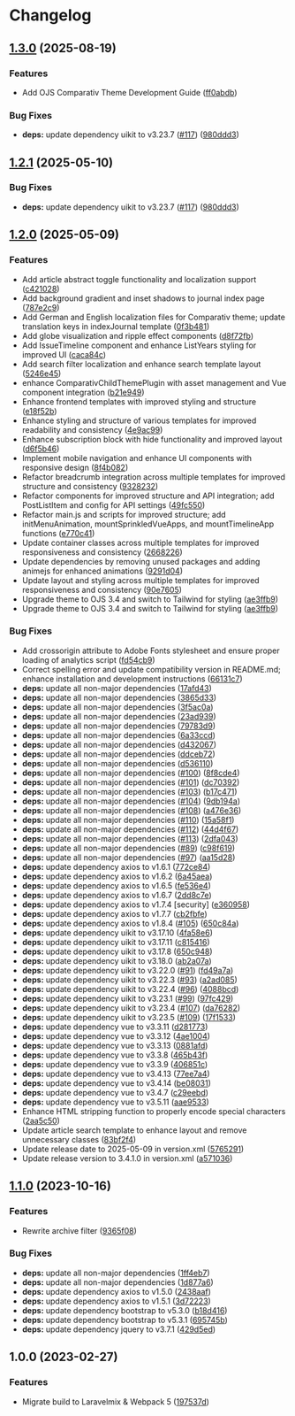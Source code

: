 # Changelog

## [1.3.0](https://github.com/ReCentGlobe/ojs_comparativ/compare/v1.2.0...v1.3.0) (2025-08-19)


### Features

* Add OJS Comparativ Theme Development Guide ([ff0abdb](https://github.com/ReCentGlobe/ojs_comparativ/commit/ff0abdb6f54e1462a4c310e98812da80ce062edc))


### Bug Fixes

* **deps:** update dependency uikit to v3.23.7 ([#117](https://github.com/ReCentGlobe/ojs_comparativ/issues/117)) ([980ddd3](https://github.com/ReCentGlobe/ojs_comparativ/commit/980ddd31155ebd9c3cbf4c1af7c425264599184f))

## [1.2.1](https://github.com/ReCentGlobe/ojs_comparativ/compare/v1.2.0...v1.2.1) (2025-05-10)


### Bug Fixes

* **deps:** update dependency uikit to v3.23.7 ([#117](https://github.com/ReCentGlobe/ojs_comparativ/issues/117)) ([980ddd3](https://github.com/ReCentGlobe/ojs_comparativ/commit/980ddd31155ebd9c3cbf4c1af7c425264599184f))

## [1.2.0](https://github.com/ReCentGlobe/ojs_comparativ/compare/v1.1.0...v1.2.0) (2025-05-09)


### Features

* Add article abstract toggle functionality and localization support ([c421028](https://github.com/ReCentGlobe/ojs_comparativ/commit/c421028aa7165f9e3a781a6b2d82a4eb515a36cb))
* Add background gradient and inset shadows to journal index page ([787e2c9](https://github.com/ReCentGlobe/ojs_comparativ/commit/787e2c932222d84f5c5f23fae0bdfd830116ac26))
* Add German and English localization files for Comparativ theme; update translation keys in indexJournal template ([0f3b481](https://github.com/ReCentGlobe/ojs_comparativ/commit/0f3b48188f2139dab7f7be6f2d2263b1845a02c3))
* Add globe visualization and ripple effect components ([d8f72fb](https://github.com/ReCentGlobe/ojs_comparativ/commit/d8f72fb89cbc68b19ef41eee1cf93d9cdb1fe07f))
* Add IssueTimeline component and enhance ListYears styling for improved UI ([caca84c](https://github.com/ReCentGlobe/ojs_comparativ/commit/caca84c3d11bbe191db77cd9062f17482959a9ad))
* Add search filter localization and enhance search template layout ([5246e45](https://github.com/ReCentGlobe/ojs_comparativ/commit/5246e4510b8dbd64f2e2037eb80c56d2d95c5867))
* enhance ComparativChildThemePlugin with asset management and Vue component integration ([b21e949](https://github.com/ReCentGlobe/ojs_comparativ/commit/b21e949c216e825f86519fe3b22cacf4edfbb603))
* Enhance frontend templates with improved styling and structure ([e18f52b](https://github.com/ReCentGlobe/ojs_comparativ/commit/e18f52b558b6ec445c258c47e8a3dcb2c787f613))
* Enhance styling and structure of various templates for improved readability and consistency ([4e9ac99](https://github.com/ReCentGlobe/ojs_comparativ/commit/4e9ac99066074c2638ca2a50888e878efe48c0be))
* Enhance subscription block with hide functionality and improved layout ([d6f5b46](https://github.com/ReCentGlobe/ojs_comparativ/commit/d6f5b466c2d080d7b434604319c45058d90e90f1))
* Implement mobile navigation and enhance UI components with responsive design ([8f4b082](https://github.com/ReCentGlobe/ojs_comparativ/commit/8f4b082694a85aeb4718e7be307ff45c21c9beae))
* Refactor breadcrumb integration across multiple templates for improved structure and consistency ([9328232](https://github.com/ReCentGlobe/ojs_comparativ/commit/9328232f5b267e0f78fc0aece0e77048f917c9d9))
* Refactor components for improved structure and API integration; add PostListItem and config for API settings ([49fc550](https://github.com/ReCentGlobe/ojs_comparativ/commit/49fc55008de5c66900e39b5d913ef15df5d4d0a2))
* Refactor main.js and scripts for improved structure; add initMenuAnimation, mountSprinkledVueApps, and mountTimelineApp functions ([e770c41](https://github.com/ReCentGlobe/ojs_comparativ/commit/e770c41493b027d23c4c6dad7e3a7bbe2f27c1aa))
* Update container classes across multiple templates for improved responsiveness and consistency ([2668226](https://github.com/ReCentGlobe/ojs_comparativ/commit/26682265bc8a6a7308982895c54ccb84250aa14a))
* Update dependencies by removing unused packages and adding animejs for enhanced animations ([9291d04](https://github.com/ReCentGlobe/ojs_comparativ/commit/9291d04d7e7346b73ce16a11ac3d1ed683ab5f53))
* Update layout and styling across multiple templates for improved responsiveness and consistency ([90e7605](https://github.com/ReCentGlobe/ojs_comparativ/commit/90e76059b9f5026432e552617c9e8e5360d16617))
* Upgrade theme to OJS 3.4 and switch to Tailwind for styling ([ae3ffb9](https://github.com/ReCentGlobe/ojs_comparativ/commit/ae3ffb9c95805db2fd98306da7bc068281c1ed6f))
* Upgrade theme to OJS 3.4 and switch to Tailwind for styling ([ae3ffb9](https://github.com/ReCentGlobe/ojs_comparativ/commit/ae3ffb9c95805db2fd98306da7bc068281c1ed6f))


### Bug Fixes

* Add crossorigin attribute to Adobe Fonts stylesheet and ensure proper loading of analytics script ([fd54cb9](https://github.com/ReCentGlobe/ojs_comparativ/commit/fd54cb9dc237c2d9e559fb2348300808414aaacd))
* Correct spelling error and update compatibility version in README.md; enhance installation and development instructions ([66131c7](https://github.com/ReCentGlobe/ojs_comparativ/commit/66131c7af953a77171fa236ddc2cd043657774a3))
* **deps:** update all non-major dependencies ([17afd43](https://github.com/ReCentGlobe/ojs_comparativ/commit/17afd43e0f277800e765bf64d093009868dc947b))
* **deps:** update all non-major dependencies ([3865d33](https://github.com/ReCentGlobe/ojs_comparativ/commit/3865d33ca1f817fd628ccb11baa9bdccfbafe767))
* **deps:** update all non-major dependencies ([3f5ac0a](https://github.com/ReCentGlobe/ojs_comparativ/commit/3f5ac0aa7b35ce969b36ecf1a5ae4c6663f86444))
* **deps:** update all non-major dependencies ([23ad939](https://github.com/ReCentGlobe/ojs_comparativ/commit/23ad939b30ba3337e94909cc7b15fabf04888aa9))
* **deps:** update all non-major dependencies ([79783d9](https://github.com/ReCentGlobe/ojs_comparativ/commit/79783d9e876cd539aed70152796bd1f806bbf4bb))
* **deps:** update all non-major dependencies ([6a33ccd](https://github.com/ReCentGlobe/ojs_comparativ/commit/6a33ccded5b2892fcb718e622f01f21b0b0d3064))
* **deps:** update all non-major dependencies ([d432067](https://github.com/ReCentGlobe/ojs_comparativ/commit/d43206744590a10e92643b7e0c991623689268e5))
* **deps:** update all non-major dependencies ([ddceb72](https://github.com/ReCentGlobe/ojs_comparativ/commit/ddceb7274d23ec35b2d05bedeb5f3e6fac6874f6))
* **deps:** update all non-major dependencies ([d536110](https://github.com/ReCentGlobe/ojs_comparativ/commit/d5361107e75cdc57fc0920116ca7af0cc8d75788))
* **deps:** update all non-major dependencies ([#100](https://github.com/ReCentGlobe/ojs_comparativ/issues/100)) ([8f8cde4](https://github.com/ReCentGlobe/ojs_comparativ/commit/8f8cde4d534d9cefcbc99259e969b7b95bb6e32f))
* **deps:** update all non-major dependencies ([#101](https://github.com/ReCentGlobe/ojs_comparativ/issues/101)) ([dc70392](https://github.com/ReCentGlobe/ojs_comparativ/commit/dc7039219b7147ca417f347aa1a06a64dd6de2d3))
* **deps:** update all non-major dependencies ([#103](https://github.com/ReCentGlobe/ojs_comparativ/issues/103)) ([b17c471](https://github.com/ReCentGlobe/ojs_comparativ/commit/b17c471be48b5b216b8fcc69120d14ee87a5cc18))
* **deps:** update all non-major dependencies ([#104](https://github.com/ReCentGlobe/ojs_comparativ/issues/104)) ([9db194a](https://github.com/ReCentGlobe/ojs_comparativ/commit/9db194a3ae499b0300b0cd97de66def269610219))
* **deps:** update all non-major dependencies ([#108](https://github.com/ReCentGlobe/ojs_comparativ/issues/108)) ([a476e36](https://github.com/ReCentGlobe/ojs_comparativ/commit/a476e36fde8a86bb5d89e49cb40adef7233c0224))
* **deps:** update all non-major dependencies ([#110](https://github.com/ReCentGlobe/ojs_comparativ/issues/110)) ([15a58f1](https://github.com/ReCentGlobe/ojs_comparativ/commit/15a58f199b58cf09d8b5f458579ed661c7697129))
* **deps:** update all non-major dependencies ([#112](https://github.com/ReCentGlobe/ojs_comparativ/issues/112)) ([44d4f67](https://github.com/ReCentGlobe/ojs_comparativ/commit/44d4f673616bc4d7338cbcfc43570471e4030519))
* **deps:** update all non-major dependencies ([#113](https://github.com/ReCentGlobe/ojs_comparativ/issues/113)) ([2dfa043](https://github.com/ReCentGlobe/ojs_comparativ/commit/2dfa043ea1be6c85a3e6c2285b390531b2bc3980))
* **deps:** update all non-major dependencies ([#89](https://github.com/ReCentGlobe/ojs_comparativ/issues/89)) ([c98f619](https://github.com/ReCentGlobe/ojs_comparativ/commit/c98f61968a67b09e0eb8025a3a859073e1df1518))
* **deps:** update all non-major dependencies ([#97](https://github.com/ReCentGlobe/ojs_comparativ/issues/97)) ([aa15d28](https://github.com/ReCentGlobe/ojs_comparativ/commit/aa15d28cb68cdad526743a28199962ba1b9322f6))
* **deps:** update dependency axios to v1.6.1 ([772ce84](https://github.com/ReCentGlobe/ojs_comparativ/commit/772ce840be3d13ec2671cb69f8acb4e8d9ea4daf))
* **deps:** update dependency axios to v1.6.2 ([6a45aea](https://github.com/ReCentGlobe/ojs_comparativ/commit/6a45aea7b7e4311bde9e114d4549f4fe70459e60))
* **deps:** update dependency axios to v1.6.5 ([fe536e4](https://github.com/ReCentGlobe/ojs_comparativ/commit/fe536e477994eedd725cc5b2f61413e745878107))
* **deps:** update dependency axios to v1.6.7 ([2dd8c7e](https://github.com/ReCentGlobe/ojs_comparativ/commit/2dd8c7eb4f616d324d835f277d4c2feef8cf33d1))
* **deps:** update dependency axios to v1.7.4 [security] ([e360958](https://github.com/ReCentGlobe/ojs_comparativ/commit/e360958da89fee74438140e6fb5469b30d2e2e09))
* **deps:** update dependency axios to v1.7.7 ([cb2fbfe](https://github.com/ReCentGlobe/ojs_comparativ/commit/cb2fbfe5ca92b88d4a7854666139e04ba07ba8f6))
* **deps:** update dependency axios to v1.8.4 ([#105](https://github.com/ReCentGlobe/ojs_comparativ/issues/105)) ([650c84a](https://github.com/ReCentGlobe/ojs_comparativ/commit/650c84ad651e506f4c19989653ef59a338957e74))
* **deps:** update dependency uikit to v3.17.10 ([4fa58e6](https://github.com/ReCentGlobe/ojs_comparativ/commit/4fa58e6559918e74621464f8eb95d19c7f51110a))
* **deps:** update dependency uikit to v3.17.11 ([c815416](https://github.com/ReCentGlobe/ojs_comparativ/commit/c815416c794030c249f6b5a7b230c4105a490f52))
* **deps:** update dependency uikit to v3.17.8 ([650c948](https://github.com/ReCentGlobe/ojs_comparativ/commit/650c948a83ff071732ec3a8360696e05326eaeb5))
* **deps:** update dependency uikit to v3.18.0 ([ab2a07a](https://github.com/ReCentGlobe/ojs_comparativ/commit/ab2a07a91cac59a63a0c07572716e5b334b2d430))
* **deps:** update dependency uikit to v3.22.0 ([#91](https://github.com/ReCentGlobe/ojs_comparativ/issues/91)) ([fd49a7a](https://github.com/ReCentGlobe/ojs_comparativ/commit/fd49a7a5d440ae810923c2d3ff0bbdba227005d9))
* **deps:** update dependency uikit to v3.22.3 ([#93](https://github.com/ReCentGlobe/ojs_comparativ/issues/93)) ([a2ad085](https://github.com/ReCentGlobe/ojs_comparativ/commit/a2ad085f5a9955191221ceec01d4f2a03a0da1ce))
* **deps:** update dependency uikit to v3.22.4 ([#96](https://github.com/ReCentGlobe/ojs_comparativ/issues/96)) ([4088bcd](https://github.com/ReCentGlobe/ojs_comparativ/commit/4088bcdbe197c445df65bc82d33ff77daf81dd7c))
* **deps:** update dependency uikit to v3.23.1 ([#99](https://github.com/ReCentGlobe/ojs_comparativ/issues/99)) ([97fc429](https://github.com/ReCentGlobe/ojs_comparativ/commit/97fc429e40a6d4e5bd5b5f6e2c4a72904bdde57b))
* **deps:** update dependency uikit to v3.23.4 ([#107](https://github.com/ReCentGlobe/ojs_comparativ/issues/107)) ([da76282](https://github.com/ReCentGlobe/ojs_comparativ/commit/da7628262b440b326449e2b68738177119d1a3ba))
* **deps:** update dependency uikit to v3.23.5 ([#109](https://github.com/ReCentGlobe/ojs_comparativ/issues/109)) ([17f1533](https://github.com/ReCentGlobe/ojs_comparativ/commit/17f153321db4697463d3077e151ebf69e15c0d6b))
* **deps:** update dependency vue to v3.3.11 ([d281773](https://github.com/ReCentGlobe/ojs_comparativ/commit/d2817733a4f4282a99fe13a68499a5921a3e9839))
* **deps:** update dependency vue to v3.3.12 ([4ae1004](https://github.com/ReCentGlobe/ojs_comparativ/commit/4ae100408732ee4919cad531fe7608b554bcd492))
* **deps:** update dependency vue to v3.3.13 ([0881afd](https://github.com/ReCentGlobe/ojs_comparativ/commit/0881afde91dae484fd651a8d8ce3253fa5bd100f))
* **deps:** update dependency vue to v3.3.8 ([465b43f](https://github.com/ReCentGlobe/ojs_comparativ/commit/465b43fca881ae5e20333593d1e12a2ce8ba4e05))
* **deps:** update dependency vue to v3.3.9 ([406851c](https://github.com/ReCentGlobe/ojs_comparativ/commit/406851c24159bd6b08ffe660d4ef4eb27dd5a5b2))
* **deps:** update dependency vue to v3.4.13 ([77ee7a4](https://github.com/ReCentGlobe/ojs_comparativ/commit/77ee7a4c67cbd40bc845e0f03cd3b64bfec3998d))
* **deps:** update dependency vue to v3.4.14 ([be08031](https://github.com/ReCentGlobe/ojs_comparativ/commit/be08031dc0606c429038dacdc8b61f735bc17aa0))
* **deps:** update dependency vue to v3.4.7 ([c29eebd](https://github.com/ReCentGlobe/ojs_comparativ/commit/c29eebd16462d21d45885e7d8055a1ea371b3839))
* **deps:** update dependency vue to v3.5.11 ([aae9533](https://github.com/ReCentGlobe/ojs_comparativ/commit/aae9533768d42d640cdda7fb49bb5ffe3171ef1c))
* Enhance HTML stripping function to properly encode special characters ([2aa5c50](https://github.com/ReCentGlobe/ojs_comparativ/commit/2aa5c50cc96d5f4eb40a0ab73ebcd4e0ca99cd07))
* Update article search template to enhance layout and remove unnecessary classes ([83bf2f4](https://github.com/ReCentGlobe/ojs_comparativ/commit/83bf2f406705942e27dc1c3ce133b0fa2b805983))
* Update release date to 2025-05-09 in version.xml ([5765291](https://github.com/ReCentGlobe/ojs_comparativ/commit/5765291a05f91f0fc5e5b38f37c2af22521f4ac7))
* Update release version to 3.4.1.0 in version.xml ([a571036](https://github.com/ReCentGlobe/ojs_comparativ/commit/a571036d05e38964dda2fa81c2577385b45cdb02))

## [1.1.0](https://github.com/ReCentGlobe/ojs_comparativ/compare/v1.0.0...v1.1.0) (2023-10-16)


### Features

* Rewrite archive filter ([9365f08](https://github.com/ReCentGlobe/ojs_comparativ/commit/9365f086a900c192a5183913dce6227b902fc223))


### Bug Fixes

* **deps:** update all non-major dependencies ([1ff4eb7](https://github.com/ReCentGlobe/ojs_comparativ/commit/1ff4eb7174176a27a156cb0ee5ce379edbd470aa))
* **deps:** update all non-major dependencies ([1d877a6](https://github.com/ReCentGlobe/ojs_comparativ/commit/1d877a6dfd2521acf1fb69df2b9e160f90e73dcc))
* **deps:** update dependency axios to v1.5.0 ([2438aaf](https://github.com/ReCentGlobe/ojs_comparativ/commit/2438aaf547ee744db92c46a680efe7099be905db))
* **deps:** update dependency axios to v1.5.1 ([3d72223](https://github.com/ReCentGlobe/ojs_comparativ/commit/3d7222309eaf59a90c3fbfa0c2408a411adc82de))
* **deps:** update dependency bootstrap to v5.3.0 ([b18d416](https://github.com/ReCentGlobe/ojs_comparativ/commit/b18d4168299513ada405e26536c8a41981455cbe))
* **deps:** update dependency bootstrap to v5.3.1 ([695745b](https://github.com/ReCentGlobe/ojs_comparativ/commit/695745baf64c64b98b42fdf1f5552f795a4ed366))
* **deps:** update dependency jquery to v3.7.1 ([429d5ed](https://github.com/ReCentGlobe/ojs_comparativ/commit/429d5edbd3f1ded87d34c3cb0add6ae588c8e086))

## 1.0.0 (2023-02-27)


### Features

* Migrate build to Laravelmix & Webpack 5 ([197537d](https://github.com/ReCentGlobe/ojs_comparativ/commit/197537d514d9d8f8e626253819f60906b3b49b28))
